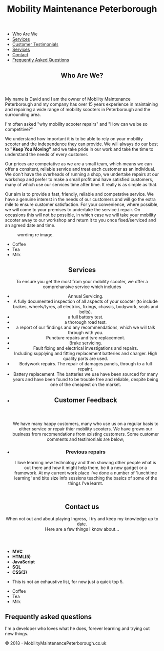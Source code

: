 <html lang="en-gb">
<head>
<title>Home - Mobility Maintenance Peterboroughk</title>
<meta charset="utf-8" />
<meta name="viewport" content="width=device-width, initial-scale=1" />
<script src="/cdn-cgi/apps/head/8YAkhn5MLshVZzN2-sfKk7FoTH8.js"></script><link rel="stylesheet" href="https://fonts.googleapis.com/css?family=Source+Sans+Pro:300,400" async />
<link rel="stylesheet" href="https://maxcdn.bootstrapcdn.com/font-awesome/4.7.0/css/font-awesome.min.css" integrity="sha256-eZrrJcwDc/3uDhsdt61sL2oOBY362qM3lon1gyExkL0=" crossorigin="anonymous" async />
<link rel="stylesheet" href="/Content/stella-main.css" />
<link rel="icon" href="/favicon.png" />
<link rel="author" href="https://plus.google.com/u/0/+David Presland/posts" />
<link rel="manifest" href="/manifest.json" />
<meta name="apple-mobile-web-app-capable" content="yes" />
<meta name="apple-mobile-web-app-status-bar-style" content="black" />
<meta name="apple-mobile-web-app-title" content="StephenJ" />
<link rel="apple-touch-icon" href="/content/images/icons/sunset152.png" />
<meta name="msapplication-TileImage" content="/content/images/icons/sunset144.png" />
<meta name="msapplication-TileColor" content="#2F3BA2" />
<meta name="theme-color" content="#2F3BA2" />
</head>
<body>
<div id="wrapper">
<header id="header" class="alt">
<h1>Mobility Maintenance Peterborough</h1>
</header>
<ul>
<li><a href="#Who Are We?" class="active">Who Are We</a></li>
<li><a href="#Services">Services</a></li>
<li><a href="#Customer Testimonials">Customer Testimonials</a></li>
<li><a href="#Previous Repairs">Services</a></li>
 <li><a href="#contact us">Contact</a></li>
<li><a href="#Frequently Asked Questions">Frequently Asked Questions</a></li>
</ul>

<div id="main">
<section id="intro" class="main">
<div class="spotlight">
<div class="content">
<header class="major">
<h2>Who Are We?</h2>
</header>
<p>
My name is David and I am the owner of Mobility Maintenance Peterborough and my company has over 15 years experience in maintaining and repairing a wide range of mobility scooters in Peterborough and the surrounding area.
</p>
<p>
I'm often asked "why mobility scooter repairs" and "How can we be so competitive?" 
</p>
<p>
We understand how important it is to be able to rely on your mobility scooter and the independence they can provide.   We will always do our best to <strong>"Keep You Moving"</strong> and we take pride in our work and take the time to understand the needs of every customer.
</p>
<p> 
Our prices are competative as we are a small team, which means we can offer a consitent, reliable service and treat each customer as an individual.  We don't have the overheads of running a shop, we undertake repairs at our workshop and prefer to make a small profit and have satisfied customers, many of which use our services time after time. It really is as simple as that.  
</p>
<p>
Our aim is to provide a fast, friendly, reliable and competative service.  We have a genuine interest in the needs of our customers and will go the extra mile to ensure customer satisfaction.  For your convenience, where possible, we will come to your premises to undertake the service / repair.  On occasions this will not be possible, in which case we will take your mobility scooter away to our workshop and return it to you once fixed/serviced and an agreed date and time.

<p>

<figure>
<span class="image">
<picture>
<source srcset="/Content/images/MyEyes.webp" type="image/webp">
<source srcset="/Content/images/MyEyes.jpg" type="image/jpeg">
<img src="" />
</picture>
</span>
<figcaption>
wording re image.
</figcaption>
</figure>



<ul style="list-style-type:disc">
  <li>Coffee</li>
  <li>Tea</li>
  <li>Milk</li>
</ul>


<section id="Services" class="main special">
<header class="major">
<h2>Services</h2>
    To ensure you get the most from your mobility scooter, we offer a comprehansive service which includes
 <ul style="list-style-type:disc">
<li>Annual Servicing.</li> 
    <li>A fully documented inspection of all aspects of your scooter (to include brakes, wheels/tyres, all electrics, fixings, chassis, bodywork, seats and belts).
     <li>a full battery test.</li>
     <li>a thorough road test.</li>
  <li>a report of our findings and any recommendations, which we will talk through with you.</li>
  <li>Puncture repairs and tyre replacement.</li>
  <li>Brake servicing.</li>
  <li>Fault fixing and electrical investigations and repairs.</li>
  Including supplying and fitting replacement batteries and charger.  High quality parts are used.</li>
  <li>Bodywork repairs.  The repair of damages panels, through to a full repaint.</li>
 <li>Battery replacement.  The batteries we use have been sourced for many years and have been found to be trouble free and reliable, despite being one of the cheapest on the market.</li>

<li>
 <div id="main">
<section id="intro" class="main">
<div class="spotlight">
<div class="content">
<header class="major">
<h2>Customer Feedback</h2>
</header>
 
<p>
We have many happy customers, many who use us on a regular basis to either service or repair thier mobility scooters.  We have grown our business from recomendations from existing customers.  Some customer comments and testimonials are below;
</p>
</li>
<li>

<h3>Previous repairs</h3>
<p>
I love learning new technology and then showing other people what is out there and how it might help them, be it a new gadget or a framework.
At my current work place I've done a number of 'lunchtime learning' and bite size info sessions teaching the basics of some of the things I've learnt.
</p>
</li>
</ul>
<footer class="major">
</footer>
</section>

<section id="abilities" class="main special">
<header class="major">
<h2>Contact us</h2>
<p>
When not out and about playing Ingress, I try and keep my knowledge up to date.<br /> Here are a few things I know about...
</p>
</header>
<ul class="statistics">
<li class="style1">
<span class="icon fa-star"></span>
<span class="icon fa-star"></span>
<span class="icon fa-star"></span>
<span class="icon fa-star"></span>
<span class="icon fa-star"></span>
<b>
MVC
</b>
</li>
<li class="style2">
<span class="icon fa-star"></span>
<span class="icon fa-star"></span>
<span class="icon fa-star"></span>
<span class="icon fa-star"></span>
<span class="icon fa-star"></span>
<b>HTML(5)</b>
</li>
<li class="style3">
<span class="icon fa-star"></span>
<span class="icon fa-star"></span>
<span class="icon fa-star"></span>
<span class="icon fa-star"></span>
<span class="icon fa-star"></span>
<b>JavaScript</b>
</li>
<li class="style4">
<span class="icon fa-star"></span>
<span class="icon fa-star"></span>
<span class="icon fa-star"></span>
<span class="icon fa-star"></span>
<span class="icon fa-star-half-empty"></span>
<b>SQL</b>
</li>
<li class="style5">
<span class="icon fa-star"></span>
<span class="icon fa-star"></span>
<span class="icon fa-star"></span>
<span class="icon fa-star"></span>
<span class="icon fa-star-o"></span>
<b>
CSS(3)
</b>
</li>
</ul>
<footer class="major">
<ul class="actions">
<li>This is not an exhaustive list, for now just a quick top 5.</li>
</ul>
</footer>
</section>
</div>
<footer id="footer">
<section>
 <ul style="list-style-type:disc">
  <li>Coffee</li>
  <li>Tea</li>
  <li>Milk</li>
</ul>
 
<h2>Frequently asked questions</h2>
<p>
I'm a developer who loves what he does, forever learning and trying out new things.
</p>
</section>

</section>
 
<section id="contact">
</section>
<p class="copyright">
&copy; 2018 - MobilityMaintenancePeterborough.co.uk <br />

</p>
</footer>
